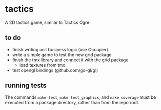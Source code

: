 # tactics

A 2D tactics game, similar to Tactics Ogre.

## to do

- finish writing unit business logic (use Occupier)
- write a simple game to test the new grid package
- finish the tmx library and connect it with the grid package
  - load textures from tmx
- test opengl bindings (github.com/go-gl/gl)

## running tests

The commands `make test`, `make test_graphics`, and `make coverage` must be
executed from a package directory, rather than from the repo root.
